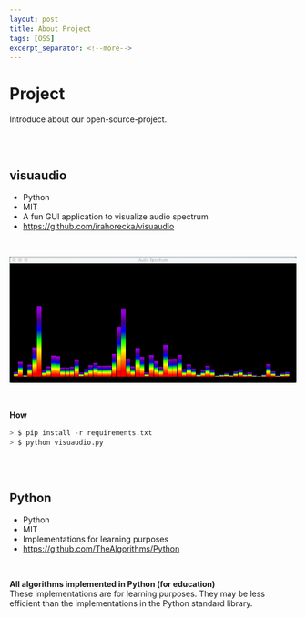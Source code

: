```yaml
---
layout: post
title: About Project
tags: [OSS]
excerpt_separator: <!--more-->
---
```


# Project
Introduce about our open-source-project.

<br>
<br>

## visuaudio
- Python
- MIT
- A fun GUI application to visualize audio spectrum
- https://github.com/irahorecka/visuaudio
<br>
<p align="center">
<img src="/assets/img/visuaudio.png">
</p>
<br>

**How**

```python
> $ pip install -r requirements.txt
> $ python visuaudio.py
```
<br>
<br>

## Python
- Python
- MIT
- Implementations for learning purposes
- https://github.com/TheAlgorithms/Python
<br>

**All algorithms implemented in Python (for education)**
<br>
These implementations are for learning purposes. They may be less efficient than the implementations in the Python standard library.
<br>






